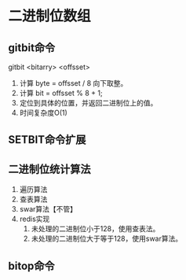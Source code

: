 # 二进制位数组

## gitbit命令
gitbit \<bitarry> \<offsset>
1. 计算 byte = offsset / 8 向下取整。
2. 计算 bit = offsset % 8 + 1;
3. 定位到具体的位置，并返回二进制位上的值。
4. 时间复杂度O(1)

## SETBIT命令扩展

## 二进制位统计算法
1. 遍历算法
2. 查表算法
3. swar算法【不管】
4. redis实现
    1. 未处理的二进制位小于128，使用查表法。
    2. 未处理的二进制位大于等于128，使用swar算法。

## bitop命令